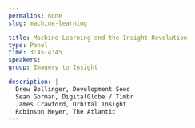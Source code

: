 ```yaml
---
permalink: none
slug: machine-learning

title: Machine Learning and the Insight Revolution
type: Panel
time: 3:45-4:45
speakers:
group: Imagery to Insight

description: |
  Drew Bollinger, Development Seed  
  Sean Gorman, DigitalGlobe / Timbr  
  James Crawford, Orbital Insight  
  Robinson Meyer, The Atlantic
---
```

